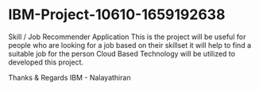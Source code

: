 # IBM-Project-10610-1659192638

Skill / Job Recommender Application
This is the project will be useful for people who are looking for a job based on their skillset it will help to find a suitable job for the person Cloud Based Technology will be utilized to developed this project.

Thanks & Regards IBM - Nalayathiran
